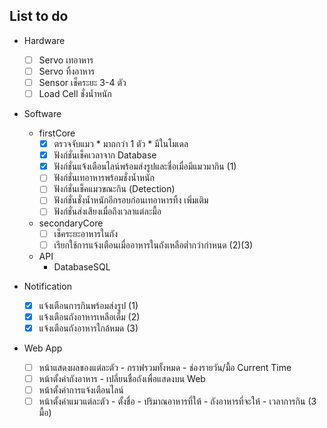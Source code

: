 ## List to do
- Hardware
   - [ ] Servo เทอาหาร
   - [ ] Servo ทิ้งอาหาร
   - [ ] Sensor เช็คระยะ 3-4 ตัว
   - [ ] Load Cell ชั่งน้ำหนัก
      
- Software
  - firstCore
    - [x] ตรวจจับแมว
          * มากกว่า 1 ตัว
          * มีในโมเดล
    - [x] ฟังก์ชั่นเช็คเวลาจาก Database
    - [x] ฟังก์ชั่นแจ้งเตือนไลน์พร้อมส่งรูปและชื่อเมื่อมีแมวมากิน (1)
    - [ ] ฟังก์ชั่นเทอาหารพร้อมชั่งน้ำหนัก
    - [ ] ฟังก์ชั่นเช็คแมวขณะกิน (Detection)
    - [ ] ฟังก์ชั่นชั่งน้ำหนักอีกรอบก่อนเทอาหารทิ้ง
    เพิ่มเติม
    - [ ] ฟังก์ชั่นส่งเสียงเมื่อถึงเวลาแต่ละมื้อ
          
  - secondaryCore
    - [ ] เช็คระยะอาหารในถัง
    - [ ] เรียกใช้การแจ้งเตือนเมื่ออาหารในถังเหลือต่ำกว่ากำหนด  (2)(3)
          
  - API
    * DatabaseSQL
      
- Notification
    - [x] แจ้งเตือนการกินพร้อมส่งรูป (1)
    - [x] แจ้งเตือนถังอาหารเหลือเต็ม (2)
    - [x] แจ้งเตือนถังอาหารใกล้หมด (3)

- Web App
    - [ ] หน้าแสดงผลของแต่ละตัว
          -  กราฟรวมทั้งหมด
          -  ช่องรายวัน/มื้อ Current Time
    - [ ] หน้าตั้งค่าถังอาหาร
          -  เปลี่ยนชื่อถังเพื่อแสดงบน Web
    - [ ] หน้าตั้งค่าการแจ้งเตือนไลน์
    - [ ] หน้าตั้งค่าแมวแต่ละตัว
          -  ตั้งชื่อ
          -  ปริมาณอาหารที่ให้
          -  ถังอาหารที่จะให้
          -  เวลาการกิน (3 มื้อ)
